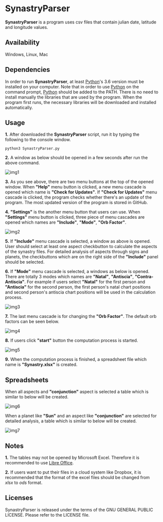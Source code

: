 # SynastryParser

**SynastryParser** is a program uses csv files that contain julian date, latitude and longitude values.

## Availability

Windows, Linux, Mac

## Dependencies

In order to run **SynastryParser**, at least [Python](https://www.python.org/)'s 3.6 version must be installed on your computer. Note that in order to use [Python](https://www.python.org/) on the command prompt, [Python](https://www.python.org/) should be added to the PATH. There is no need to install manually the libraries that are used by the program. When the program first runs, the necessary libraries will be downloaded and installed automatically.

## Usage

**1.** After downloaded the **SynastryParser** script, run it by typing the following to the console window.

```
python3 SynastryParser.py
```

**2.** A window as below should be opened in a few seconds after run the above command.

![img1](https://user-images.githubusercontent.com/29302909/71669897-48945a80-2d7f-11ea-80a7-1d5f53144672.png)

**3.** As you see above, there are two menu buttons at the top of the opened window. When **"Help"** menu button is clicked, a new menu cascade is opened which name is **"Check for Updates"**. If **"Check for Updates"** menu cascade is clicked, the program checks whether there's an update of the program. The most updated version of the program is stored in GitHub.

**4.** **"Settings"** is the another menu button that users can use. When **"Settings"** menu button is clicked, three piece of menu cascades are opened which names are **"Include"**, **"Mode"**, **"Orb Factor"**.

![img2](https://user-images.githubusercontent.com/29302909/68789679-fbd1b480-0656-11ea-9434-44c6a8e246bc.png)

**5.** If **"Include"** menu cascade is selected, a window as above is opened. User should select at least one aspect checkbutton to calculate the aspects of the synastry files. For detailed analysis of aspects through signs and planets, the checkbuttons which are on the right side of the **"Include"** panel should be selected.

**6.** If **"Mode"** menu cascade is selected, a windows as below is opened. There are totally 3 modes which names are **"Natal"**, **"Antiscia"**, **"Contra-Antiscia"**. For example if users select **"Natal"** for the first person and **"Antiscia"** for the second person, the first person's natal chart positions and second person's antiscia chart positions will be used in the calculation process. 

![img3](https://user-images.githubusercontent.com/29302909/68790409-53bceb00-0658-11ea-8527-18829a1256f4.png)

**7.** The last menu cascade is for changing the **"Orb Factor"**. The default orb factors can be seen below.

![img4](https://user-images.githubusercontent.com/29302909/68790995-756aa200-0659-11ea-8db5-f08520b2e3ea.png)

**8.** If users click **"start"** button the computation process is started.

![img5](https://user-images.githubusercontent.com/29302909/71669956-77123580-2d7f-11ea-959e-377bad1c6ada.png)

**9.** When the computation process is finished, a spreadsheet file which name is **"Synastry.xlsx"** is created.

## Spreadsheets

When all aspects and **"conjunction"** aspect is selected a table which is similar to below will be created. 

![img6](https://user-images.githubusercontent.com/29302909/68792282-1ce8d400-065c-11ea-9d1a-c61740c80930.jpeg)

When a planet like **"Sun"** and an aspect like **"conjunction"** are selected for detailed analysis, a table which is similar to below will be created.

![img7](https://user-images.githubusercontent.com/29302909/68792530-8ff24a80-065c-11ea-9b76-9b9bde8eb5ec.jpeg)

## Notes

**1.** The tables may not be opened by Microsoft Excel. Therefore it is recommended to use [Libre Office](https://www.libreoffice.org/download/download/). 

**2.** If users want to put their files in a cloud system like Dropbox, it is recommended that the format of the excel files should be changed from *xlsx* to *ods* format.

## Licenses

SynastryParser is released under the terms of the GNU GENERAL PUBLIC LICENSE. Please refer to the LICENSE file.
